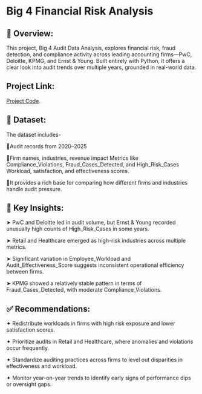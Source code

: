 # Big 4 Financial Risk Analysis

## 📘 Overview:
This project, Big 4 Audit Data Analysis, explores financial risk, fraud detection, and compliance activity across leading accounting firms—PwC, Deloitte, KPMG, and Ernst & Young. Built entirely with Python, it offers a clear look into audit trends over multiple years, grounded in real-world data.

## Project Link:

[Project Code](https://www.kaggle.com/code/abhilashachimegave/big-4-audit-analysis).

## 🧾 Dataset:
The dataset includes-

🔹Audit records from 2020–2025

🔹Firm names, industries, revenue impact
  Metrics like Compliance_Violations, Fraud_Cases_Detected, and High_Risk_Cases
  Workload, satisfaction, and effectiveness scores.

🔹It provides a rich base for comparing how different firms and industries handle audit pressure.

## 📌 Key Insights:
➤ PwC and Deloitte led in audit volume, but Ernst & Young recorded unusually high counts of High_Risk_Cases in some years.

➤ Retail and Healthcare emerged as high-risk industries across multiple metrics.

➤ Significant variation in Employee_Workload and Audit_Effectiveness_Score suggests inconsistent operational efficiency between firms.

➤ KPMG showed a relatively stable pattern in terms of Fraud_Cases_Detected, with moderate Compliance_Violations.

## ✅ Recommendations:
✦ Redistribute workloads in firms with high risk exposure and lower satisfaction scores.

✦ Prioritize audits in Retail and Healthcare, where anomalies and violations occur frequently.

✦ Standardize auditing practices across firms to level out disparities in effectiveness and workload.

✦ Monitor year-on-year trends to identify early signs of performance dips or oversight gaps.
